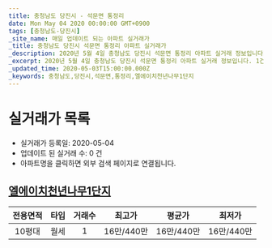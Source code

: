 ```yaml
---
title: 충청남도 당진시 - 석문면 통정리
date: Mon May 04 2020 00:00:00 GMT+0900
tags: [충청남도-당진시]
_site_name: 매일 업데이트 되는 아파트 실거래가
_title: 충청남도 당진시 석문면 통정리 아파트 실거래가
_description: 2020년 5월 4일 충청남도 당진시 석문면 통정리 아파트 실거래 정보입니다. 1건 아파트 정보가 있습니다.
_excerpt: 2020년 5월 4일 충청남도 당진시 석문면 통정리 아파트 실거래 정보입니다. 1건 아파트 정보가 있습니다.
_updated_time: 2020-05-03T15:00:00.000Z
_keywords: 충청남도,당진시,석문면,통정리,엘에이치천년나무1단지
---
```






# 실거래가 목록
- 실거래가 등록일: 2020-05-04
- 업데이트 된 실거래 수: 0 건
- 아파트명을 클릭하면 외부 검색 페이지로 연결됩니다.

## [엘에이치천년나무1단지](#엘에이치천년나무1단지)

|전용면적|타입|거래수|최고가|평균가|최저가|
|:---:|:---:|:---:|:---:|:---:|:---:|
|10평대|<span class="deal-type-3">월세</span>|1|16만/440만|16만/440만|16만/440만|

<br/>



